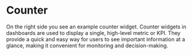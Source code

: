# Counter

On the right side you see an example counter widget. Counter widgets in dashboards are used to display a single,
high-level metric or KPI. They provide a quick and easy way for users to see important information at a glance, making
it convenient for monitoring and decision-making.